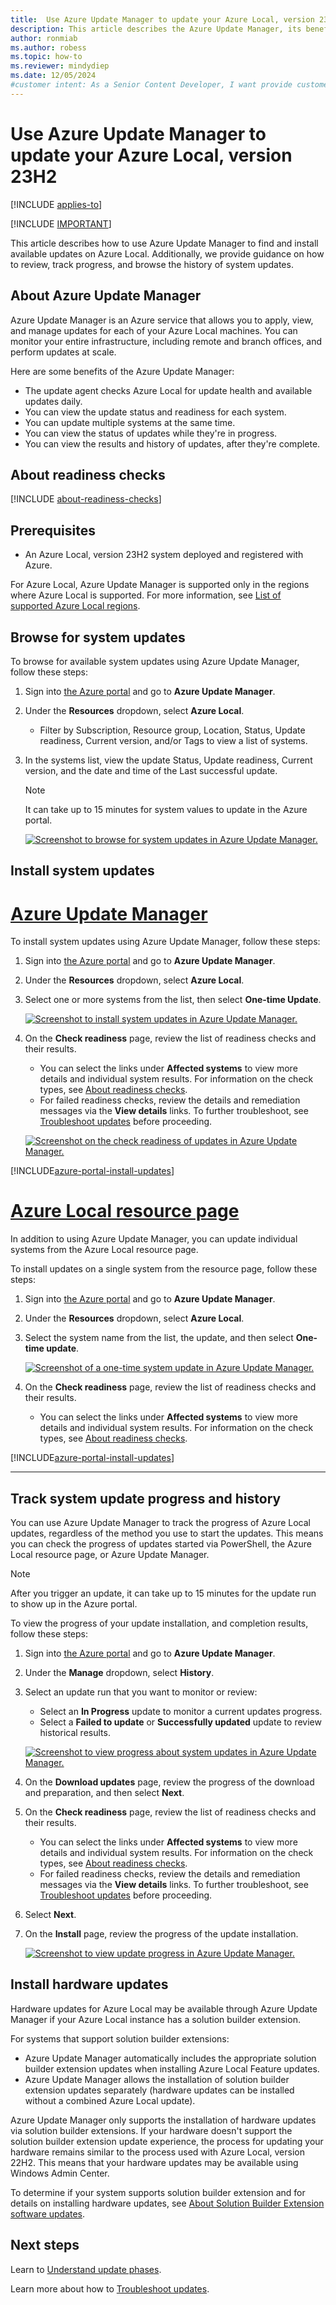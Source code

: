 ```yaml
---
title:  Use Azure Update Manager to update your Azure Local, version 23H2
description: This article describes the Azure Update Manager, its benefits, and ways to use it to update your Azure Local, version 23H2 system in the Azure portal.
author: ronmiab
ms.author: robess
ms.topic: how-to
ms.reviewer: mindydiep
ms.date: 12/05/2024
#customer intent: As a Senior Content Developer, I want provide customers with information and guidance on using Azure Update Manager to manage and keep their Azure Local instances up to date.
---
```


# Use Azure Update Manager to update your Azure Local, version 23H2

[!INCLUDE [applies-to](../includes/hci-applies-to-23h2.md)]

[!INCLUDE [IMPORTANT](../includes/hci-applies-to-23h2-cluster-updates.md)]

This article describes how to use Azure Update Manager to find and install available updates on Azure Local. Additionally, we provide guidance on how to review, track progress, and browse the history of system updates.

## About Azure Update Manager

Azure Update Manager is an Azure service that allows you to apply, view, and manage updates for each of your Azure Local machines. You can monitor your entire infrastructure, including remote and branch offices, and perform updates at scale.

Here are some benefits of the Azure Update Manager:

- The update agent checks Azure Local for update health and available updates daily.
- You can view the update status and readiness for each system.
- You can update multiple systems at the same time.
- You can view the status of updates while they're in progress.
- You can view the results and history of updates, after they're complete.

## About readiness checks

[!INCLUDE [about-readiness-checks](../includes/about-readiness-checks.md)]

## Prerequisites

- An Azure Local, version 23H2 system deployed and registered with Azure.

For Azure Local, Azure Update Manager is supported only in the regions where Azure Local is supported. For more information, see [List of supported Azure Local regions](../concepts/system-requirements-23h2.md#azure-requirements).

## Browse for system updates

To browse for available system updates using Azure Update Manager, follow these steps:

1. Sign into [the Azure portal](https://portal.azure.com) and go to **Azure Update Manager**.

2. Under the **Resources** dropdown, select **Azure Local**.
   - Filter by Subscription, Resource group, Location, Status, Update readiness, Current version, and/or Tags to view a list of systems.

3. In the systems list, view the update Status, Update readiness, Current version, and the date and time of the Last successful update.

    > [!NOTE]
    > It can take up to 15 minutes for system values to update in the Azure portal.

    [![Screenshot to browse for system updates in Azure Update Manager.](./media/azure-update-manager/main-link.png)](media/azure-update-manager/main-link.png#lightbox)

## Install system updates

# [Azure Update Manager](#tab/azureupdatemanager)

To install system updates using Azure Update Manager, follow these steps:

1. Sign into [the Azure portal](https://portal.azure.com) and go to **Azure Update Manager**.

2. Under the **Resources** dropdown, select **Azure Local**.

3. Select one or more systems from the list, then select **One-time Update**.

    [![Screenshot to install system updates in Azure Update Manager.](./media/azure-update-manager/install-update.png)](media/azure-update-manager/install-update.png#lightbox)

4. On the **Check readiness** page, review the list of readiness checks and their results.

    - You can select the links under **Affected systems** to view more details and individual system results. For information on the check types, see [About readiness checks](azure-update-manager-23h2.md#about-readiness-checks).
    - For failed readiness checks, review the details and remediation messages via the **View details** links. To further troubleshoot, see [Troubleshoot updates](./update-troubleshooting-23h2.md) before proceeding.

    [![Screenshot on the check readiness of updates in Azure Update Manager.](./media/azure-update-manager/check-readiness.png)](media/azure-update-manager/check-readiness.png#lightbox)

[!INCLUDE[azure-portal-install-updates](../includes/azure-portal-install-updates.md)]

# [Azure Local resource page](#tab/azurelocalresourcepage)

In addition to using Azure Update Manager, you can update individual systems from the Azure Local resource page.

To install updates on a single system from the resource page, follow these steps:

1. Sign into [the Azure portal](https://portal.azure.com) and go to **Azure Update Manager**.

2. Under the **Resources** dropdown, select **Azure Local**.

3. Select the system name from the list, the update, and then select **One-time update**.

      [![Screenshot of a one-time system update in Azure Update Manager.](./media/azure-update-manager/update-single-cluster.png)](media/azure-update-manager/update-single-cluster.png#lightbox)

4. On the **Check readiness** page, review the list of readiness checks and their results.
    - You can select the links under **Affected systems** to view more details and individual system results. For information on the check types, see [About readiness checks](azure-update-manager-23h2.md#about-readiness-checks).

[!INCLUDE[azure-portal-install-updates](../includes/azure-portal-install-updates.md)]

---

## Track system update progress and history

You can use Azure Update Manager to track the progress of Azure Local updates, regardless of the method you use to start the updates. This means you can check the progress of updates started via PowerShell, the Azure Local resource page, or Azure Update Manager.

> [!NOTE]
> After you trigger an update, it can take up to 15 minutes for the update run to show up in the Azure portal.

To view the progress of your update installation, and completion results, follow these steps:

1. Sign into [the Azure portal](https://portal.azure.com) and go to **Azure Update Manager**.

2. Under the **Manage** dropdown, select **History**.

3. Select an update run that you want to monitor or review:
    - Select an **In Progress** update to monitor a current updates progress.
    - Select a **Failed to update** or **Successfully updated** update to review historical results.

    [![Screenshot to view progress about system updates in Azure Update Manager.](./media/azure-update-manager/update-in-progress.png)](media/azure-update-manager/update-in-progress.png#lightbox)

4. On the **Download updates** page, review the progress of the download and preparation, and then select **Next**.

5. On the **Check readiness** page, review the list of readiness checks and their results.
    - You can select the links under **Affected systems** to view more details and individual system results. For information on the check types, see [About readiness checks](azure-update-manager-23h2.md#about-readiness-checks).
    - For failed readiness checks, review the details and remediation messages via the **View details** links. To further troubleshoot, see [Troubleshoot updates](./update-troubleshooting-23h2.md#resume-an-update) before proceeding.

6. Select **Next**.

7. On the **Install** page, review the progress of the update installation.

    [![Screenshot to view update progress in Azure Update Manager.](./media/azure-update-manager/update-install-progress.png)](media/azure-update-manager/update-install-progress.png#lightbox)

## Install hardware updates

Hardware updates for Azure Local may be available through Azure Update Manager if your Azure Local instance has a solution builder extension.

For systems that support solution builder extensions:
- Azure Update Manager automatically includes the appropriate solution builder extension updates when installing Azure Local Feature updates.
- Azure Update Manager allows the installation of solution builder extension updates separately (hardware updates can be installed without a combined Azure Local update).

Azure Update Manager only supports the installation of hardware updates via solution builder extensions. If your hardware doesn't support the solution builder extension update experience, the process for updating your hardware remains similar to the process used with Azure Local, version 22H2. This means that your hardware updates may be available using Windows Admin Center.

To determine if your system supports solution builder extension and for details on installing hardware updates, see [About Solution Builder Extension software updates](./solution-builder-extension.md).

## Next steps

Learn to [Understand update phases](./update-phases-23h2.md).

Learn more about how to [Troubleshoot updates](./update-troubleshooting-23h2.md).
